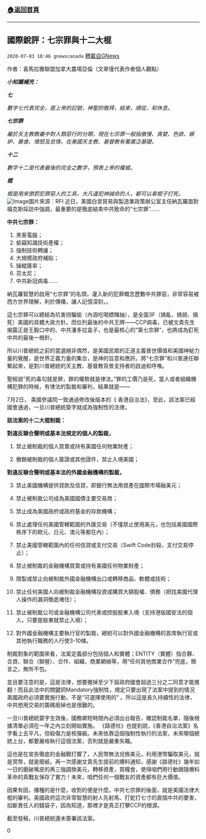 ###  [:house:返回首頁](https://github.com/ourhimalayas/txt)
---

## 國際銳評：七宗罪與十二大棍
`2020-07-03 18:46 gnewscanada` [轉載自GNews](https://gnews.org/zh-hant/253147/)

作者：喜馬拉雅聯盟加拿大農場亞倫（文章僅代表作者個人觀點）

***小知識補充：***

***七***

*數字七代表完全，是上帝的記號，神聖的敬拜，結束，順從，和休息。*

***七宗罪***

*屬於天主教教義中對人類惡行的分類，現在七宗罪一般指傲慢、貪婪、色欲、嫉妒、暴食、憤怒及怠惰，在美國天主教、基督教有著廣泛基礎。*

***十二***

*數字十二是代表最後的完全之數字，預表上帝的權威。*

***棍***

*棍是用來懲罰犯罪惡人的工具，大凡違犯神誡命的人，都可以拿棍子打死。*
![Image](https://lh5.googleusercontent.com/3bpXU6q7g4rhO7JV7X2m2JdvBKn4QeHNECUwo1bReCzUJPXhmr7164iJCxWBaplhHDY_Q6WnoLt62_G7P0wIGd193wUsQticgcypPyUTgEcbYgCwZASqzYT-vwc_hZndYZBOGj0)圖片來源：RFI 
近日，美國白宮貿易與製造業政策辦公室主任納瓦羅面對福克斯採訪中強調，最重要的是徹底結束中共致命的“七宗罪”……

**中共七宗罪：**

1. 黑客電腦；
2. 偷竊知識技術產權；
3. 強制技術轉讓；
4. 大規模政府補貼；
5. 操縱匯率；
6. 芬太尼；
7. 中共新冠病毒……


納瓦羅智慧的啟用“七宗罪”的名頭，灌入新的犯罪概念歷數中共罪惡，非常容易被西方世界理解，利於傳播，讓人記憶深刻，。

這七宗罪可以總結為坑害拐騙偷（內涵吃喝嫖賭抽），是全面3F（搞亂、搞弱、搞死）美國的具體大政方針。而位列最後的中共王牌——CCP病毒，已被文貴先生揭露正是王毅口中的、中共潘多拉盒子，也是最核心的“第七宗罪”，也將成為釘死中共的最後一根針。

所以川普總統之前的當選絕非偶然，是美國民眾的正道主義普世價值和美國神秘力量的覺醒，是世界正義力量的集合，是神的旨意和應許。將“七宗罪”和川普連任聯繫起來，是對川普總統的天主教、基督教背景支持者的啟迪和呼喚。

聖經說“死的毒勾就是罪，罪的權勢就是律法。”罪的工價乃是死，當人或者組織機構犯罪的時候，有律法的製裁和審判，結果就是——

7月2日， 美國參議院一致通過修改後版本的《 香港自治法》，至此，該法案已經國會通過，一旦川普總統簽字就成為強制性的法律。

**該法案的十二大棍制裁：**

**對違反聯合聲明或基本法規定的個人的製裁，**

1. 禁止被制裁的個人買賣或持有美國任何物業財產；

2. 撤銷被制裁的個人簽證或其他證件，禁止入境美國；

**對違反聯合聲明或基本法的外國金融機構的製裁，**

3. 禁止美國機構提供貸款及信貸，即銀行無法用資產在國際市場融美元；

4. 禁止被制裁公司成為美國國債主要交易商；

5. 禁止成為美國政府或政府基金的存款機構；

6. 禁止處理任何美國管轄範圍的外匯交易（不僅禁止使用美元，也包括美國國際秩序下的歐元、日元、澳元等都在內）；

7. 禁止美國管轄範圍內的任何信貸或支付交易（Swift Code封殺，支付交易停止）；

8. 禁止被制裁的金融機構買賣或持有美國任何物業財產；

9. 限製或禁止向被制裁外國金融機構出口或轉移商品、軟體或技術；

10. 禁止任何美國人向被制裁金融機構投資或購買大額股權、債務（把找美國代理人操作的漏洞徹底堵住）；

11. 禁止被制裁公司或金融機構公司代表或控股股東入境（支持港版國安法的個人，只要是股東就禁止入境）；

12. 對外國金融機構主要執行官的製裁，總統可以對外國金融機構的首席執行官或其他執行職務的人行使3-10條。

制裁對象的範圍來看，法案定義部分包括個人和實體；ENTITY（實體）指合夥、合資、聯合（聯營）、合作、組織、商業網絡等，用“任何其他商業合作”兜底，簡言之，無所不包。

並且要注意的是，這是法律，想要撤掉至少下屆政府國會超過三分之二同意才能推翻！而且此法中的關鍵詞Mandatory強制性，規定只要出現了法案中提到的情況美國政府必須要實施行動，不是“可選擇使用的” 。所以這是長久持續性的法律，中共想用交易的籌碼廢掉也是很難的。

一旦川普總統簽字生效後，國務卿短時間內必須出台報告，確認制裁名單，隨後根據清單必須在一年之內立刻開始實施。 《路德社》也提到說，《香港自治法案》名字看上去平凡，但殺傷力是核彈級。未來依靠這個強制性執行的法案，未來哪個總統上台，都要嚴格執行這個法案，否則就是嚴重失職。

這也是在宣告徹底的金融戰打響了，人民幣無法兌換美元，利用港幣騙取美元，就是冥幣，就是廢紙。再一次感謝文貴先生提前的爆料通知，感謝《路德社》幾年如一日的磨破嘴皮的再三強調換美元，轉移資產，買糧食，使得咱們用行動跟隨爆料革命的真戰友保存了實力！未來，咱們任何一個戰友的資產都有巨大價值。

因果有因，播種的是什麼，收割的便是什麼。中共七宗罪的後面，就是美國法律大棍的審判。美國政府這次非常智慧的射人先射馬、打蛇打七寸的直插中共的要害，掐斷責任人的錢袋子，因為知道，那裡才是真正打擊CCP的根源。

截至發稿，川普總統還未簽署該法案。

0
